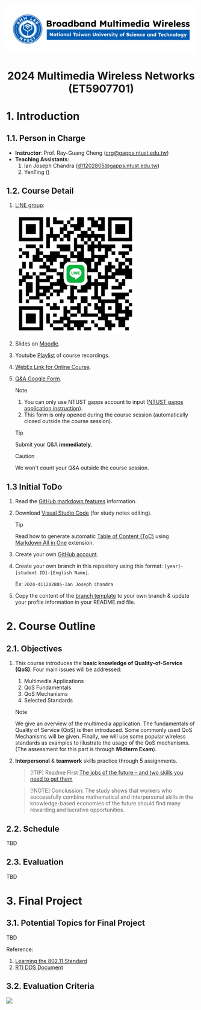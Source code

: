 ![](./assets/lab-logo.jpg)

# <center> 2024 Multimedia Wireless Networks (ET5907701) </center>

# 1. Introduction

## 1.1. Person in Charge

- **Instructor**: Prof. Ray-Guang Cheng (crg@gapps.ntust.edu.tw)
- **Teaching Assistants**:
  1.  Ian Joseph Chandra (d11202805@gapps.ntust.edu.tw)
  2.  YenTing ()
## 1.2. Course Detail

1. [LINE group](https://line.me/ti/g/ykdO07UluN):

    ![](./assets/LINE%20group%20Small.jpeg)

2. Slides on [Moodle]().
3. Youtube [Playlist](https://www.youtube.com/playlist?list=PLNxlEcQdkOt_qHBq-W7T_eMtIJe3Ebryz) of course recordings.
4. [WebEx Link for Online Course](https://ctld.webex.com/meet/crg).
5. [Q&A Google Form](https://forms.gle/FCPydtpv225nNDhz6).
    
    > [!NOTE]  
    > 1. You can only use NTUST gapps account to input ([NTUST gapps application instruction](https://forms.gle/WLK8a5GDFpjT9AKLA)).
    > 2. This form is only opened during the course session (automatically closed outside the course session).

    > [!TIP]
    > Submit your Q&A **immediately**.

    > [!CAUTION]
    > We won't count your Q&A outside the course session.


## 1.3 Initial ToDo
1. Read the [GitHub markdown features](https://docs.github.com/en/get-started/writing-on-github/getting-started-with-writing-and-formatting-on-github/basic-writing-and-formatting-syntax) information.
2. Download [Visual Studio Code](https://code.visualstudio.com/download) (for study notes editing).
    > [!TIP]
    Read how to generate automatic [Table of Content (ToC)](https://marketplace.visualstudio.com/items?itemName=yzhang.markdown-all-in-one#table-of-contents) using [Markdown All in One](https://marketplace.visualstudio.com/items?itemName=yzhang.markdown-all-in-one) extension.
3. Create your own [GitHub account](https://github.com/join).
4. Create your own branch in this repository using this format: `[year]-[student ID]-[English Name]`.
    
    Ex: `2024-d11202805-Ian Joseph Chandra`
5. Copy the content of the [branch template]() to your own branch & update your profile information in your README.md file.

<!-- ## Announcement (NEW!)
Dear all,
The slides for opening and Part-I are uploaded. Please refer to [Schedule](#Schedule).
Ray -->

# 2. Course Outline
## 2.1. Objectives

1. This course introduces the **basic knowledge of Quality-of-Service (QoS)**. Four main issues will be addressed:
    1. Multimedia Applications 
    2. QoS Fundamentals 
    3. QoS Mechanisms 
    4. Selected Standards

    > [!NOTE]
    >We give an overview of the multimedia application. The fundamentals of Quality of Service (QoS) is then introduced. Some commonly used QoS Mechanisms will be given. Finally, we will use some popular wireless standards as examples to illustrate the usage of the QoS mechanisms. (The assessment for this part is through **Midterm Exam**).
3. **Interpersonal** & **teamwork** skills practice through 5 assignments.

    > [!TIP] Readme First
    [The jobs of the future – and two skills you need to get them](https://www.weforum.org/agenda/2016/09/jobs-of-future-and-skills-you-need)

    > [!NOTE] Conclussion:
    The study shows that workers who successfully combine mathematical and interpersonal skills in the knowledge-based economies of the future should find many rewarding and lucrative opportunities.


## 2.2. Schedule
TBD

## 2.3. Evaluation
TBD

# 3. Final Project

## 3.1. Potential Topics for Final Project
TBD

Reference:
1. [Learning the 802.11 Standard](https://blogs.arubanetworks.com/solutions/learning-the-802-11-standard/)
2. [RTI DDS Document](https://community.rti.com/static/documentation/connext-dds/5.2.0/doc/manuals/connext_dds/html_files/RTI_ConnextDDS_CoreLibraries_UsersManual/index.htm#UsersManual/AvailableDocs.htm%3FTocPath%3D_____2)

## 3.2. Evaluation Criteria
![](https://i.imgur.com/Hi6PK14.png)

